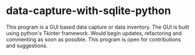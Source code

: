 # data-capture-with-sqlite-python
This program is a GUI based data capture or data inventory. The GUI is built using python's Tkinter framework.
Would begin updates, refactoring and commenting as soon as possible. 
This program is open for contributions and suggestions.
